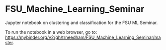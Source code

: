 # FSU_Machine_Learning_Seminar
Jupyter notebook on clustering and classification for the FSU ML Seminar.

To run the notebook in a web browser, go to: https://mybinder.org/v2/gh/trneedham/FSU_Machine_Learning_Seminar/master.
